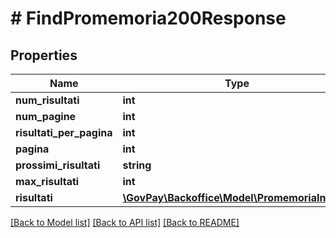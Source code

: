 # # FindPromemoria200Response

## Properties

Name | Type | Description | Notes
------------ | ------------- | ------------- | -------------
**num_risultati** | **int** |  | [optional]
**num_pagine** | **int** |  | [optional]
**risultati_per_pagina** | **int** |  | [optional]
**pagina** | **int** |  | [optional]
**prossimi_risultati** | **string** |  | [optional]
**max_risultati** | **int** |  | [optional]
**risultati** | [**\GovPay\Backoffice\Model\PromemoriaIndex[]**](PromemoriaIndex.md) |  |

[[Back to Model list]](../../README.md#models) [[Back to API list]](../../README.md#endpoints) [[Back to README]](../../README.md)
